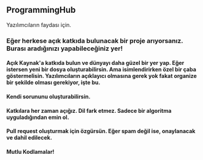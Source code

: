 ## ProgrammingHub
Yazılımcıların faydası için.

### Eğer herkese açık katkıda bulunacak bir proje arıyorsanız. Burası aradığınızı yapabileceğiniz yer!

#### Açık Kaynak'a katkıda bulun ve dünyayı daha güzel bir yer yap. Eğer istersen yeni bir dosya oluşturabilirsin. Ama isimlendirirken özel bir çaba göstermelisin. Yazılımcıların açıklayıcı olmasına gerek yok fakat organize bir şekilde olması gerekiyor, işte bu.

#### Kendi sorununu oluşturabilirsin.

#### Katkılara her zaman açığız. Dil fark etmez. Sadece bir algoritma uyguladığından emin ol.

#### Pull request oluşturmak için özgürsün. Eğer spam değil ise, onaylanacak ve dahil edilecek.

#### Mutlu Kodlamalar!
